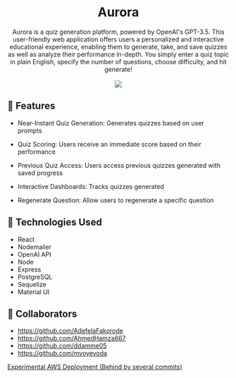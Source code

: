 <div align="center">
<h1>Aurora</h1>
</div>

<div align="center">
  Aurora is a quiz generation platform, powered by OpenAI's GPT-3.5. This user-friendly web application offers users a personalized and interactive educational experience, enabling them to generate, take, and save quizzes as well as analyze their performance in-depth. You simply enter a quiz topic in plain English, specify the number of questions, choose difficulty, and hit generate!
</div>
<br>

<div align="center">
  <img src="https://github.com/mvoyevoda/Aurora/assets/102834064/4cebac36-9a27-42b0-a0f1-7add53372118" style="max-width:100%;">
</div>

## 💫 Features

- Near-Instant Quiz Generation: Generates quizzes based on user prompts

- Quiz Scoring: Users receive an immediate score based on their performance

- Previous Quiz Access: Users access previous quizzes generated with saved progress

- Interactive Dashboards: Tracks quizzes generated

- Regenerate Question: Allow users to regenerate a specific question
## 🧪 Technologies Used
- React
- Nodemailer
- OpenAI API
- Node
- Express
- PostgreSQL
- Sequelize
- Material UI
  
## 🤝 Collaborators

- https://github.com/AdefelaFakorode
- https://github.com/AhmedHamza667
- https://github.com/ddamme05
- https://github.com/mvoyevoda

  

[Experimental AWS Deployment (Behind by several commits)](https://rb.gy/u53l8)
